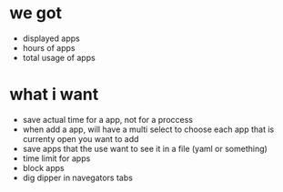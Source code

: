# we got
  - displayed apps
  - hours of apps
  - total usage of apps


# what i want
  - save actual time for a app, not for a proccess
  - when add a app, will have a multi select to choose each app that is currenty open you want to add
  - save apps that the use want to see it in a file (yaml or something)
  - time limit for apps
  - block apps 
  - dig dipper in navegators tabs

  